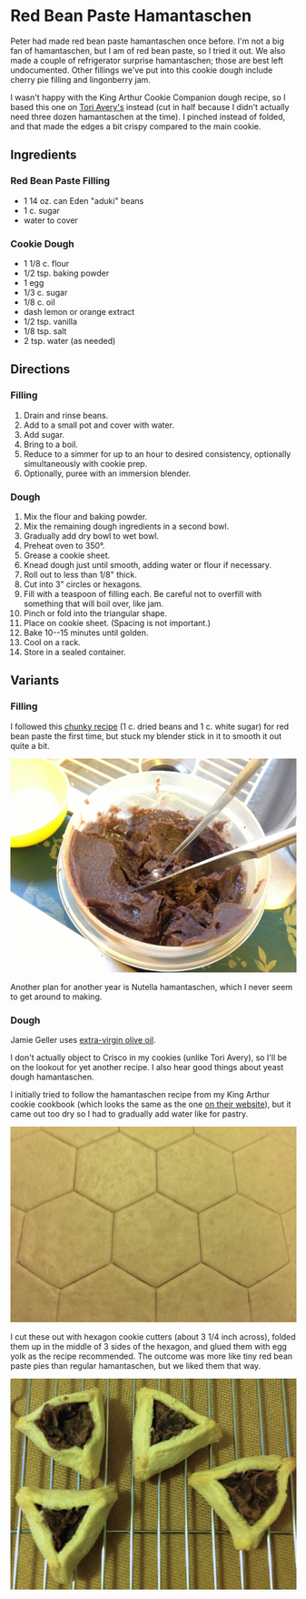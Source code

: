 # Red Bean Paste Hamantaschen

Peter had made red bean paste hamantaschen once before. I'm not a big fan of hamantaschen, but I am of red bean paste, so I tried it out. We also made a couple of refrigerator surprise hamantaschen; those are best left undocumented.  Other fillings we've put into this cookie dough include cherry pie filling and lingonberry jam.

I wasn't happy with the King Arthur Cookie Companion dough recipe, so I based this one on [Tori Avery's](https://toriavey.com/toris-kitchen/dairy-free-hamantaschen/) instead (cut in half because I didn't actually need three dozen hamantaschen at the time).  I pinched instead of folded, and that made the edges a bit crispy compared to the main cookie.

## Ingredients

### Red Bean Paste Filling

* 1 14 oz. can Eden "aduki" beans
* 1 c. sugar
* water to cover

### Cookie Dough

* 1 1/8 c. flour
* 1/2 tsp. baking powder
* 1 egg
* 1/3 c. sugar
* 1/8 c. oil
* dash lemon or orange extract
* 1/2 tsp. vanilla
* 1/8 tsp. salt
* 2 tsp. water (as needed)

## Directions

### Filling

1. Drain and rinse beans.
2. Add to a small pot and cover with water.
3. Add sugar.
4. Bring to a boil.
5. Reduce to a simmer for up to an hour to desired consistency, optionally simultaneously with cookie prep.
6. Optionally, puree with an immersion blender.

### Dough

1. Mix the flour and baking powder.
2. Mix the remaining dough ingredients in a second bowl.
3. Gradually add dry bowl to wet bowl.
4. Preheat oven to 350°.
4. Grease a cookie sheet.
4. Knead dough just until smooth, adding water or flour if necessary.
5. Roll out to less than 1/8" thick.
6. Cut into 3" circles or hexagons.
7. Fill with a teaspoon of filling each.  Be careful not to overfill with something that will boil over, like jam.
8. Pinch or fold into the triangular shape.
9. Place on cookie sheet. (Spacing is not important.)
10. Bake 10--15 minutes until golden.
11. Cool on a rack.
12. Store in a sealed container.

## Variants

### Filling

I followed this [chunky recipe](http://web.archive.org/web/20120629051023/http://www.applepiepatispate.com/japanese/sweet-azuki-red-bean-paste/) (1 c. dried beans and 1 c. white sugar) for red bean paste the first time, but stuck my blender stick in it to smooth it out quite a bit.

![red bean paste](../images/red_bean_paste.jpg)

Another plan for another year is Nutella hamantaschen, which I never seem to get around to making.

### Dough

Jamie Geller uses [extra-virgin olive oil](https://jamiegeller.com/recipes/olive-oil-hamantaschen/).

I don't actually object to Crisco in my cookies (unlike Tori Avery), so I'll be on the lookout for yet another recipe.  I also hear good things about yeast dough hamantaschen.

I initially tried to follow the hamantaschen recipe from my King Arthur cookie cookbook (which looks the same as the one [on their website](https://www.kingarthurflour.com/recipes/hamantaschen-recipe)), but it came out too dry so I had to gradually add water like for pastry.

![hexagons](../images/hexagons.png)

I cut these out with hexagon cookie cutters (about 3 1/4 inch across), folded them up in the middle of 3 sides of the hexagon, and glued them with egg yolk as the recipe recommended. The outcome was more like tiny red bean paste pies than regular hamantaschen, but we liked them that way.

![hamantaschen](../images/hamantaschen.png)

